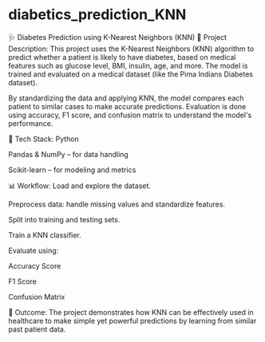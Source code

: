 # diabetics_prediction_KNN
🩺 Diabetes Prediction using K-Nearest Neighbors (KNN)
📝 Project Description:
This project uses the K-Nearest Neighbors (KNN) algorithm to predict whether a patient is likely to have diabetes, based on medical features such as glucose level, BMI, insulin, age, and more. The model is trained and evaluated on a medical dataset (like the Pima Indians Diabetes dataset).

By standardizing the data and applying KNN, the model compares each patient to similar cases to make accurate predictions. Evaluation is done using accuracy, F1 score, and confusion matrix to understand the model's performance.

🧠 Tech Stack:
Python

Pandas & NumPy – for data handling

Scikit-learn – for modeling and metrics

📊 Workflow:
Load and explore the dataset.

Preprocess data: handle missing values and standardize features.

Split into training and testing sets.

Train a KNN classifier.

Evaluate using:

Accuracy Score

F1 Score

Confusion Matrix

🎯 Outcome:
The project demonstrates how KNN can be effectively used in healthcare to make simple yet powerful predictions by learning from similar past patient data.
